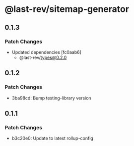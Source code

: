 # @last-rev/sitemap-generator

## 0.1.3

### Patch Changes

- Updated dependencies [fc0aab6]
  - @last-rev/types@0.2.0

## 0.1.2

### Patch Changes

- 3ba98cd: Bump testing-library version

## 0.1.1

### Patch Changes

- b3c20e0: Update to latest rollup-config
